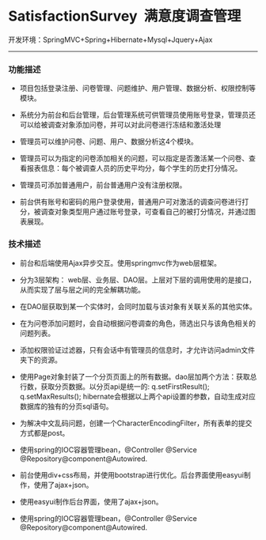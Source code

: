 # SatisfactionSurvey  满意度调查管理

开发环境：SpringMVC+Spring+Hibernate+Mysql+Jquery+Ajax

* * *

### 功能描述
- 项目包括登录注册、问卷管理、问题维护、用户管理、数据分析、权限控制等模块。

- 系统分为前台和后台管理，后台管理系统可供管理员使用账号登录，管理员还可以给被调查对象添加问卷，并可以对此问卷进行冻结和激活处理

- 管理员可以维护问卷、问题、用户、数据分析这4个模块。

- 管理员可以为指定的问卷添加相关的问题，可以指定是否激活某一个问卷、查看报表信息：每个被调查人员的历史平均分，每个学生的历史打分情况。

- 管理员可添加普通用户，前台普通用户没有注册权限。

- 前台供有账号和密码的用户登录使用，普通用户可对激活的调查问卷进行打分，被调查对象类型用户通过账号登录，可查看自己的被打分情况，并通过图表展现。


### 技术描述
- 前台和后端使用Ajax异步交互。使用springmvc作为web层框架。
  
- 分为3层架构： web层、业务层、DAO层。上层对下层的调用使用的是接口，从而实现了层与层之间的完全解耦功能。

- 在DAO层获取到某一个实体时，会同时加载与该对象有关联关系的其他实体。

- 在为问卷添加问题时，会自动根据问卷调查的角色，筛选出只与该角色相关的问题列表。

- 添加权限验证过滤器，只有会话中有管理员的信息时，才允许访问admin文件夹下的资源。

- 使用Page对象封装了一个分页页面上的所有数据。dao层加两个方法：获取总行数，获取分页数据。以分页api是统一的: q.setFirstResult(); q.setMaxResults();  hibernate会根据以上两个api设置的参数，自动生成对应数据库的独有的分页sql语句。

- 为解决中文乱码问题，创建一个CharacterEncodingFilter，所有表单的提交方式都是post。

- 使用spring的IOC容器管理bean，@Controller @Service @Repository@component@Autowired.

- 前台使用div+css布局，并使用bootstrap进行优化。后台界面使用easyui制作，使用了ajax+json。   

- 使用easyui制作后台界面，使用了ajax+json。

- 使用spring的IOC容器管理bean，@Controller @Service @Repository@component@Autowired.

